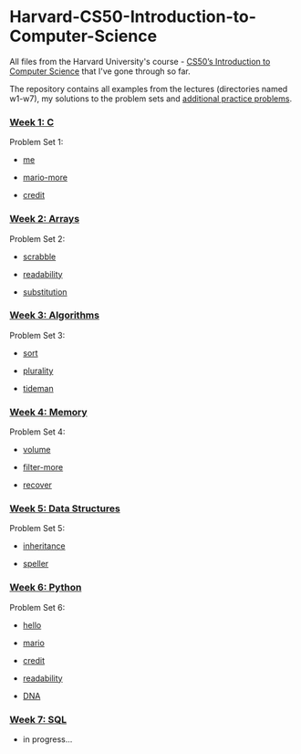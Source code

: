 # Harvard-CS50-Introduction-to-Computer-Science

All files from the Harvard University's course - [CS50’s Introduction to Computer Science](https://cs50.harvard.edu/x/2024/) that I've gone through so far.

The repository contains all examples from the lectures (directories named w1-w7), my solutions to the problem sets and [additional practice problems](https://cs50.harvard.edu/x/2024/practice/).

### [Week 1: C](https://cs50.harvard.edu/x/2024/weeks/1/)

Problem Set 1:

-   [me](https://cs50.harvard.edu/x/2024/psets/1/me/)

-   [mario-more](https://cs50.harvard.edu/x/2024/psets/1/mario/more/)

-   [credit](https://cs50.harvard.edu/x/2024/psets/1/credit/)

### [Week 2: Arrays](https://cs50.harvard.edu/x/2024/weeks/2/#week-2-arrays)

Problem Set 2:

-   [scrabble](https://cs50.harvard.edu/x/2024/psets/2/scrabble/)

-   [readability](https://cs50.harvard.edu/x/2024/psets/2/readability/)

-   [substitution](https://cs50.harvard.edu/x/2024/psets/2/substitution/#substitution)

### [Week 3: Algorithms](https://cs50.harvard.edu/x/2024/weeks/3/)

Problem Set 3:

-   [sort](https://cs50.harvard.edu/x/2024/psets/3/sort/)

-   [plurality](https://cs50.harvard.edu/x/2024/psets/3/plurality/)

-   [tideman](https://cs50.harvard.edu/x/2024/psets/3/tideman/)

### [Week 4: Memory](https://cs50.harvard.edu/x/2024/weeks/4/)

Problem Set 4:

-   [volume](https://cs50.harvard.edu/x/2024/psets/4/volume/)

-   [filter-more](https://cs50.harvard.edu/x/2024/psets/4/filter/more/)

-   [recover](https://cs50.harvard.edu/x/2024/psets/4/recover/)

### [Week 5: Data Structures](https://cs50.harvard.edu/x/2024/weeks/5/)

Problem Set 5:

-   [inheritance](https://cs50.harvard.edu/x/2024/psets/5/inheritance/)

-   [speller](https://cs50.harvard.edu/x/2024/psets/5/speller/)

### [Week 6: Python](https://cs50.harvard.edu/x/2024/weeks/6/)

Problem Set 6:

-   [hello](https://cs50.harvard.edu/x/2024/psets/6/hello/)

-   [mario](https://cs50.harvard.edu/x/2024/psets/6/mario/more/)

-   [credit](https://cs50.harvard.edu/x/2024/psets/6/credit/)

-   [readability](https://cs50.harvard.edu/x/2024/psets/6/readability/)

-   [DNA](https://cs50.harvard.edu/x/2024/psets/6/dna/)

### [Week 7: SQL](https://cs50.harvard.edu/x/2024/weeks/7/)

-   in progress...
